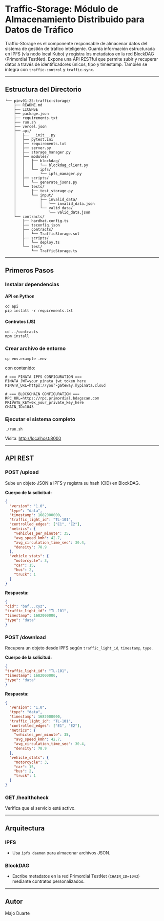 # Traffic-Storage: Módulo de Almacenamiento Distribuido para Datos de Tráfico

Traffic-Storage es el componente responsable de almacenar datos del sistema de gestión de tráfico inteligente. Guarda información estructurada en IPFS (vía nodo local Kubo) y registra los metadatos en la red BlockDAG (Primordial TestNet). Expone una API RESTful que permite subir y recuperar datos a través de identificadores únicos, tipo y timestamp. También se integra con `traffic-control` y `traffic-sync`.

---

## Estructura del Directorio

```
└── pinv01-25-traffic-storage/
    ├── README.md
    ├── LICENSE
    ├── package.json
    ├── requirements.txt
    ├── run.sh
    ├── vercel.json
    ├── api/
    │   ├── __init__.py
    │   ├── pytest.ini
    │   ├── requirements.txt
    │   ├── server.py
    │   ├── storage_manager.py
    │   ├── modules/
    │   │   ├── blockdag/
    │   │   │   └── blockdag_client.py
    │   │   └── ipfs/
    │   │       └── ipfs_manager.py
    │   ├── scripts/
    │   │   └── generate_jsons.py
    │   └── tests/
    │       ├── test_storage.py
    │       └── input/
    │           ├── invalid_data/
    │           │   └── invalid_data.json
    │           └── valid_data/
    │               └── valid_data.json
    └── contracts/
        ├── hardhat.config.ts
        ├── tsconfig.json
        ├── contracts/
        │   └── TrafficStorage.sol
        ├── scripts/
        │   └── deploy.ts
        └── test/
            └── TrafficStorage.ts

```

---

## Primeros Pasos

### Instalar dependencias

#### API en Python
```
cd api
pip install -r requirements.txt
```
#### Contratos (JS)
```
cd ../contracts
npm install
```
### Crear archivo de entorno
```
cp env.example .env
```
con contenido:
```
# === PINATA IPFS CONFIGURATION ===
PINATA_JWT=your_pinata_jwt_token_here
PINATA_URL=https://your-gateway.mypinata.cloud

# === BLOCKCHAIN CONFIGURATION ===
RPC_URL=https://rpc.primordial.bdagscan.com
PRIVATE_KEY=0x_your_private_key_here
CHAIN_ID=1043
```


### Ejecutar el sistema completo
```
./run.sh
```
Visita: [http://localhost:8000](http://localhost:8000)

---

## API REST

### POST /upload

Sube un objeto JSON a IPFS y registra su hash (CID) en BlockDAG.

**Cuerpo de la solicitud:**
```json
{
  "version": "1.0",
  "type": "data",
  "timestamp": 1682000000,
  "traffic_light_id": "TL-101",
  "controlled_edges": ["E1", "E2"],
  "metrics": {
    "vehicles_per_minute": 35,
    "avg_speed_kmh": 42.7,
    "avg_circulation_time_sec": 30.4,
    "density": 78.9
  },
  "vehicle_stats": {
    "motorcycle": 3,
    "car": 15,
    "bus": 2,
    "truck": 1
  }
}
```
**Respuesta:**
```json
{
"cid": "baf...xyz",
"traffic_light_id": "TL-101",
"timestamp": 1682000000,
"type": "data"
}
```
### POST /download

Recupera un objeto desde IPFS según `traffic_light_id`, `timestamp`, `type`.

**Cuerpo de la solicitud:**
```json
{
"traffic_light_id": "TL-101",
"timestamp": 1682000000,
"type": "data"
}
```
**Respuesta:**
```json
{
  "version": "1.0",
  "type": "data",
  "timestamp": 1682000000,
  "traffic_light_id": "TL-101",
  "controlled_edges": ["E1", "E2"],
  "metrics": {
    "vehicles_per_minute": 35,
    "avg_speed_kmh": 42.7,
    "avg_circulation_time_sec": 30.4,
    "density": 78.9
  },
  "vehicle_stats": {
    "motorcycle": 3,
    "car": 15,
    "bus": 2,
    "truck": 1
  }
}
```
### GET /healthcheck

Verifica que el servicio esté activo.

---

## Arquitectura

### IPFS

* Usa `ipfs daemon` para almacenar archivos JSON.

### BlockDAG

* Escribe metadatos en la red Primordial TestNet (`CHAIN_ID=1043`) mediante contratos personalizados.

---
## Autor
Majo Duarte
